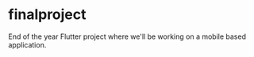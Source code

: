 # finalproject

End of the year Flutter project where we'll be working on a mobile based application.

